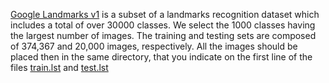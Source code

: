 [Google Landmarks v1](https://www.kaggle.com/datasets/google/google-landmarks-dataset) is a subset of a landmarks recognition dataset which includes a total of over 30000 classes. We select the 1000 classes having the largest number of images. The training and testing sets are composed of 374,367 and 20,000 images, respectively. All the images should be placed then in the same directory, that you indicate on the first line of the files [train.lst](https://github.com/GregoirePetit/imagelistsCIL/blob/master/google_landmarks/train.lst#L1) and [test.lst](https://github.com/GregoirePetit/imagelistsCIL/blob/master/google_landmarks/test.lst)